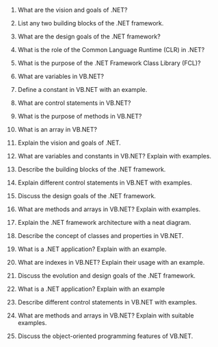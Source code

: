 1. What are the vision and goals of .NET?
2. List any two building blocks of the .NET framework.
3. What are the design goals of the .NET framework?
4. What is the role of the Common Language Runtime (CLR) in .NET?
5. What is the purpose of the .NET Framework Class Library (FCL)?
6. What are variables in VB.NET?
7. Define a constant in VB.NET with an example.
8. What are control statements in VB.NET?
9. What is the purpose of methods in VB.NET?
10. What is an array in VB.NET?

11. Explain the vision and goals of .NET.
12. What are variables and constants in VB.NET? Explain with examples.
13. Describe the building blocks of the .NET framework.
14. Explain different control statements in VB.NET with examples.
15. Discuss the design goals of the .NET framework.
16. What are methods and arrays in VB.NET? Explain with examples.
17. Explain the .NET framework architecture with a neat diagram.
18. Describe the concept of classes and properties in VB.NET.
19. What is a .NET application? Explain with an example.
20. What are indexes in VB.NET? Explain their usage with an example.

21. Discuss the evolution and design goals of the .NET framework.
22. What is a .NET application? Explain with an example
23. Describe different control statements in VB.NET with examples. 
24. What are methods and arrays in VB.NET? Explain with suitable examples.
25. Discuss the object-oriented programming features of VB.NET.